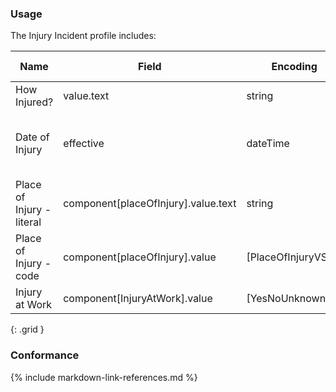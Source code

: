 ### Usage
The Injury Incident profile includes:

| **Name** |  **Field**   |  **Encoding**  |  **IJE Field Name(s)**  |
| ---------------| ------------------------ | ------------- | ------------------- |
| How Injured?  | value.text  | string | HOWINJ  |
| Date of Injury | effective | dateTime | DOI_YR, DOI_MO, DOI_DY, TOI_HR, TOI_UNIT |
| Place of Injury - literal  | component[placeOfInjury].value.text | string | POILTRL |
| Place of Injury  - code | component[placeOfInjury].value | [PlaceOfInjuryVS] | INJPL **supported by library?** |
| Injury at Work  | component[InjuryAtWork].value  | [YesNoUnknownVS] | WORKINJ  |
{: .grid }


### Conformance

{% include markdown-link-references.md %}
